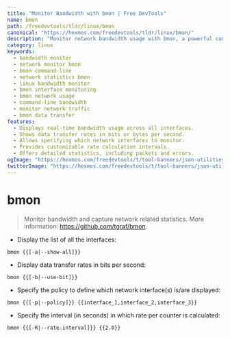 ```yaml
---
title: "Monitor Bandwidth with bmon | Free DevTools"
name: bmon
path: /freedevtools/tldr/linux/bmon
canonical: "https://hexmos.com/freedevtools/tldr/linux/bmon/"
description: "Monitor network bandwidth usage with bmon, a powerful command-line tool providing detailed network statistics.  Free online tool, no registration required."
category: linux
keywords:
  - bandwidth monitor
  - network monitor bmon
  - bmon command-line
  - network statistics bmon
  - linux bandwidth monitor
  - bmon interface monitoring
  - bmon network usage
  - command-line bandwidth
  - monitor network traffic
  - bmon data transfer
features:
  - Displays real-time bandwidth usage across all interfaces.
  - Shows data transfer rates in bits or bytes per second.
  - Allows specifying which network interfaces to monitor.
  - Provides customizable rate calculation intervals.
  - Offers detailed statistics, including packets and errors.
ogImage: "https://hexmos.com/freedevtools/t/tool-banners/json-utilities-banner.png"
twitterImage: "https://hexmos.com/freedevtools/t/tool-banners/json-utilities-banner.png"
---
```


# bmon

> Monitor bandwidth and capture network related statistics.
> More information: <https://github.com/tgraf/bmon>.

- Display the list of all the interfaces:

`bmon {{[-a|--show-all]}}`

- Display data transfer rates in bits per second:

`bmon {{[-b|--use-bit]}}`

- Specify the policy to define which network interface(s) is/are displayed:

`bmon {{[-p|--policy]}} {{interface_1,interface_2,interface_3}}`

- Specify the interval (in seconds) in which rate per counter is calculated:

`bmon {{[-R|--rate-interval]}} {{2.0}}`
